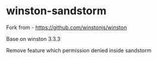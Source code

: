 # winston-sandstorm

Fork from - https://github.com/winstonjs/winston

Base on winston 3.3.3

Remove feature which permission denied inside sandstorm
